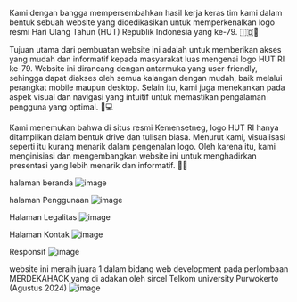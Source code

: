 Kami dengan bangga mempersembahkan hasil kerja keras tim kami dalam bentuk sebuah website yang didedikasikan untuk memperkenalkan logo resmi Hari Ulang Tahun (HUT) Republik Indonesia yang ke-79. 🇮🇩🎉

Tujuan utama dari pembuatan website ini adalah untuk memberikan akses yang mudah dan informatif kepada masyarakat luas mengenai logo HUT RI ke-79. Website ini dirancang dengan antarmuka yang user-friendly, sehingga dapat diakses oleh semua kalangan dengan mudah, baik melalui perangkat mobile maupun desktop. Selain itu, kami juga menekankan pada aspek visual dan navigasi yang intuitif untuk memastikan pengalaman pengguna yang optimal. 📱💻

Kami menemukan bahwa di situs resmi Kemensetneg, logo HUT RI hanya ditampilkan dalam bentuk drive dan tulisan biasa. Menurut kami, visualisasi seperti itu kurang menarik dalam pengenalan logo. Oleh karena itu, kami menginisiasi dan mengembangkan website ini untuk menghadirkan presentasi yang lebih menarik dan informatif. 🌟🚀

halaman beranda
![image](https://github.com/user-attachments/assets/7a0e60ad-0e19-44d3-aa81-387166086a80)

halaman Penggunaan
![image](https://github.com/user-attachments/assets/1bdba8a6-8be6-4c1e-8ac7-24decbbbff4a)

Halaman Legalitas
![image](https://github.com/user-attachments/assets/31854809-10dd-4fcd-bcea-d04cb97678a8)

Halaman Kontak 
![image](https://github.com/user-attachments/assets/20f91f7f-4518-4585-b317-9c8dfc5994a7)

Responsif
![image](https://github.com/user-attachments/assets/aa248958-0d7f-4531-81ff-8a07b99944b7)

website ini meraih juara 1 dalam bidang web development pada perlombaan MERDEKAHACK yang di adakan oleh sircel Telkom university Purwokerto (Agustus 2024)
![image](https://github.com/user-attachments/assets/03b58323-29bb-4ae9-8644-6810b7f1e0e6)




